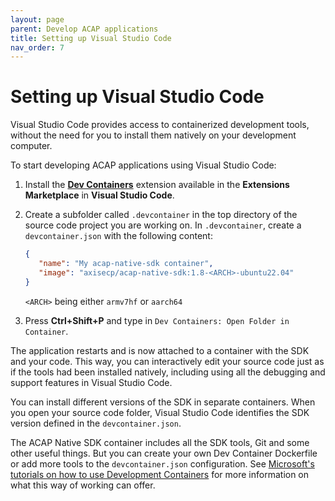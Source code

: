 ```yaml
---
layout: page
parent: Develop ACAP applications
title: Setting up Visual Studio Code
nav_order: 7
---
```


# Setting up Visual Studio Code

Visual Studio Code provides access to containerized development tools, without the need for you to install them natively on your development computer.

To start developing ACAP applications using Visual Studio Code:

1. Install the **[Dev Containers](https://marketplace.visualstudio.com/items?itemName=ms-vscode-remote.remote-containers)** extension available in the **Extensions Marketplace** in **Visual Studio Code**.
2. Create a subfolder called `.devcontainer` in the top directory of the source code project you are working on.
In `.devcontainer`, create a `devcontainer.json` with the following content:

   ```json
   {
      "name": "My acap-native-sdk container",
      "image": "axisecp/acap-native-sdk:1.8-<ARCH>-ubuntu22.04"
   }
   ```

   `<ARCH>` being either `armv7hf` or `aarch64`

3. Press **Ctrl+Shift+P** and type in `Dev Containers: Open Folder in Container`.

The application restarts and is now attached to a container with the SDK and your code. This way, you can interactively edit your source code just as if the tools had been installed natively, including using all the debugging and support features in Visual Studio Code.

You can install different versions of the SDK in separate containers. When you open your source code folder, Visual Studio Code identifies the SDK version defined in the `devcontainer.json`.

The ACAP Native SDK container includes all the SDK tools, Git and some other useful things. But you can create your own Dev Container Dockerfile or add more tools to the `devcontainer.json` configuration. See [Microsoft's tutorials on how to use Development Containers](https://code.visualstudio.com/docs/remote/containers) for more information on what this way of working can offer.
